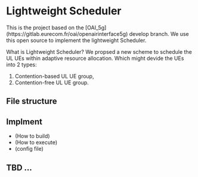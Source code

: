 # Lightweight Scheduler
<p>
This is the project based on the [OAI_5g](https://gitlab.eurecom.fr/oai/openairinterface5g) develop branch.
We use this open source to implement the lightweight Scheduler.

What is Lightweight Scheduler?
We propsed a new scheme to schedule the UL UEs within adaptive resource allocation.
Which might devide the UEs into 2 types:
1. Contention-based UL UE group,
2. Contention-free UL UE group.
</p>


## File structure

## Implment
* (How to build)
* (How to execute)
* (config file)

## TBD ...
